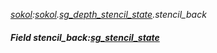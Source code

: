_[sokol](../../modules/sokol/sokol-module.md):[sokol](../../modules/sokol/sokol-module.md).[sg\_depth\_stencil\_state](../../modules/sokol/sokol-sg_depth_stencil_state.md).stencil\_back_
##### Field stencil\_back:[sg_stencil_state](../../modules/sokol/sokol-sg_stencil_state.md)
